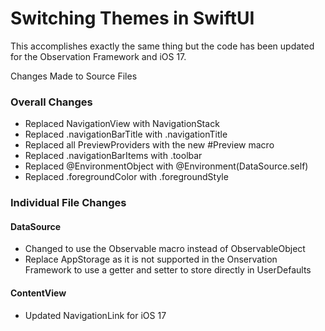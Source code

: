 # Switching Themes in SwiftUI

This accomplishes exactly the same thing but the code has been updated for the Observation Framework and iOS 17\.

Changes Made to Source Files

### Overall Changes

* Replaced NavigationView with NavigationStack
* Replaced .navigationBarTitle with .navigationTitle
* Replaced all PreviewProviders with the new #Preview macro
* Replaced .navigationBarItems with .toolbar
* Replaced @EnvironmentObject with @Environment(DataSource.self)
* Replaced .foregroundColor with .foregroundStyle

### Individual File Changes

#### DataSource

* Changed to use the Observable macro instead of ObservableObject
* Replace AppStorage as it is not supported in the Onservation Framework to use a getter and setter to store directly in UserDefaults

#### ContentView

* Updated NavigationLink for iOS 17


